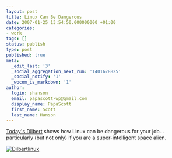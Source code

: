```yaml
---
layout: post
title: Linux Can Be Dangerous
date: 2007-01-25 13:54:50.000000000 +01:00
categories:
- work
tags: []
status: publish
type: post
published: true
meta:
  _edit_last: '3'
  _social_aggregation_next_run: '1401628825'
  _social_notify: '1'
  _wpcom_is_markdown: '1'
author:
  login: shanson
  email: papascott-wp@gmail.com
  display_name: PapaScott
  first_name: Scott
  last_name: Hanson
---
```

<p><a href="http://www.dilbert.com/comics/dilbert/archive/dilbert-20070125.html">Today's Dilbert</a> shows how Linux can be dangerous for your job... particularly (but not only) if you are a super-intelligent space alien.</p>
<p><a href="http://www.dilbert.com/comics/dilbert/archive/dilbert-20070125.html"><img src="https://res.cloudinary.com/papascott/image/upload/wordpress/wp-content/uploads/2007/01/dilbertlinux.gif" alt="Dilbertlinux" /></a></p>
